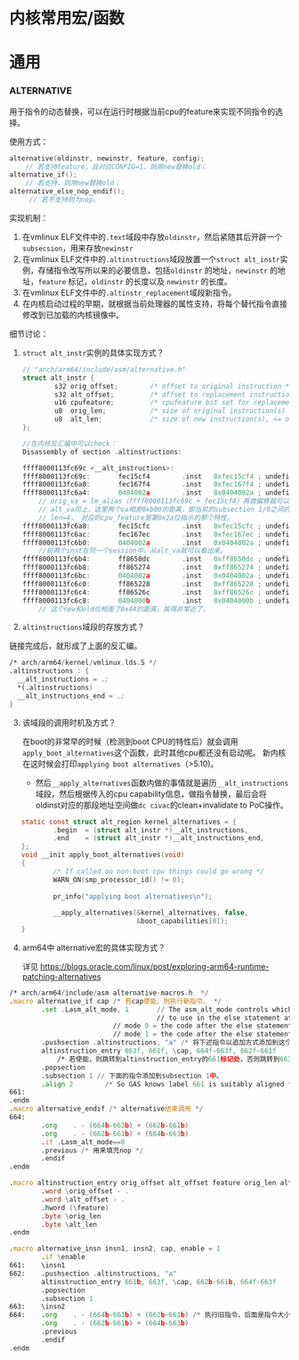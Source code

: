 # 内核常用宏/函数

# 通用

### ALTERNATIVE

用于指令的动态替换，可以在运行时根据当前cpu的feature来实现不同指令的选择。

使用方式：

``` c
alternative(oldinstr, newinstr, feature, config);
	// 若支持feature，且对应CONFIG=1，则用new替换old；
alternative_if();
 	// 若支持，则用new替换old；
alternative_else_nop_endif();
     // 若不支持则为nop。
```

实现机制：

1. 在vmlinux ELF文件中的`.text`域段中存放`oldinstr`，然后紧随其后开辟一个`subsecsion`，用来存放`newinstr`
2. 在vmlinux ELF文件中的`.altinstructions`域段放置一个`struct alt_instr`实例，存储指令改写所以来的必要信息，包括`oldinstr` 的地址，`newinstr` 的地址，`feature` 标记，`oldinstr` 的长度以及 `newinstr` 的长度。
3. 在vmlinux ELF文件中的`.altinstr_replacement`域段新指令。
4. 在内核启动过程的早期，就根据当前处理器的属性支持，将每个替代指令直接修改到已加载的内核镜像中。

细节讨论：

1. `struct alt_instr`实例的具体实现方式？

   ```c
   // "arch/arm64/include/asm/alternative.h"
   struct alt_instr {
           s32 orig_offset;        /* offset to original instruction */
           s32 alt_offset;         /* offset to replacement instruction */
           u16 cpufeature;         /* cpufeature bit set for replacement */
           u8  orig_len;           /* size of original instruction(s) */
           u8  alt_len;            /* size of new instruction(s), <= orig_len */
   };
   
   //在内核反汇编中可以check：
   Disassembly of section .altinstructions:
   
   ffff8000113fc69c <__alt_instructions>:
   ffff8000113fc69c:       fec15cf4        .inst   0xfec15cf4 ; undefined // orig_offset
   ffff8000113fc6a0:       fec167f4        .inst   0xfec167f4 ; undefined // alt_offset
   ffff8000113fc6a4:       0404002a        .inst   0x0404002a ; undefined // len*2+feat
       // orig_va = lm_alias（ffff8000113fc69c + fec15cf4）再做偏移就可以知道需要替换的地址了；
       // alt_va同上，这里两个va相差0xb00的距离，即当前的subsection 1/0之间的距离。
       // len=4， 对应的cpu_feature是第0x2a位指示的那个特性。
   ffff8000113fc6a8:       fec15cfc        .inst   0xfec15cfc ; undefined // 第2个insr
   ffff8000113fc6ac:       fec167ec        .inst   0xfec167ec ; undefined
   ffff8000113fc6b0:       0404002a        .inst   0x0404002a ; undefined
       //前两个inst在同一个session中，从alt_va就可以看出来。
   ffff8000113fc6b4:       ff8650dc        .inst   0xff8650dc ; undefined // 第3个inst
   ffff8000113fc6b8:       ff865274        .inst   0xff865274 ; undefined
   ffff8000113fc6bc:       0404002a        .inst   0x0404002a ; undefined
   ffff8000113fc6c0:       ff865228        .inst   0xff865228 ; undefined// 第4个inst
   ffff8000113fc6c4:       ff86526c        .inst   0xff86526c ; undefined
   ffff8000113fc6c8:       0404000b        .inst   0x0404000b ; undefined
       // 这个new和old仅相差了0x44的距离，挨得非常近了。
   ```

   

2. `altinstructions`域段的存放方式？

  链接完成后，就形成了上面的反汇编。

  ``` asm
  /* arch/arm64/kernel/vmlinux.lds.S */
  .altinstructions : {
    __alt_instructions = .;
    *(.altinstructions)
    __alt_instructions_end = .;
  }
  ```

  

3. 该域段的调用时机及方式？

      在boot的非常早的时候（检测到boot CPU的特性后）就会调用`apply_boot_alternatives`这个函数，此时其他cpu都还没有启动呢。 新内核在这时候会打印`applying boot alternatives`（>5.10)。

      - 然后`__apply_alternatives`函数内做的事情就是遍历`__alt_instructions`域段，然后根据传入的cpu capability信息，做指令替换，最后会将oldinst对应的那段地址空间做`dc civac`的clean+invalidate to PoC操作。
```c
   static const struct alt_region kernel_alternatives = {
           .begin  = (struct alt_instr *)__alt_instructions,
           .end    = (struct alt_instr *)__alt_instructions_end,
   };
   void __init apply_boot_alternatives(void)
   {
           /* If called on non-boot cpu things could go wrong */
           WARN_ON(smp_processor_id() != 0);
   
           pr_info("applying boot alternatives\n");
   
           __apply_alternatives(&kernel_alternatives, false,
                                &boot_capabilities[0]);
   }
```

4. arm64中 alternative宏的具体实现方式？

   详见 https://blogs.oracle.com/linux/post/exploring-arm64-runtime-patching-alternatives

```asm
/* arch/arm64/include/asm alternative-macros.h  */
.macro alternative_if cap /* 若cap使能，则执行新指令。 */
        .set .Lasm_alt_mode, 1       // The asm_alt_mode controls which section
                                     // to use in the else statement at label 662.
                          // mode 0 = the code after the else statement stores in .text 1
                          // mode 1 = the code after the else statement stores in .text 0
        .pushsection .altinstructions, "a" /* 将下述指令以追加方式添加到这个section中 */
        altinstruction_entry 663f, 661f, \cap, 664f-663f, 662f-661f 
        	/* 若使能，则跳转到altinstruction_entry的661标记处，否则跳转到663标记处。
        .popsection
        .subsection 1 // 下面的指令添加到subsection 1中。
        .align 2        /* So GAS knows label 661 is suitably aligned */
661:
.endm
.macro alternative_endif /* alternative结束调用 */
664:
        .org    . - (664b-663b) + (662b-661b)
        .org    . - (662b-661b) + (664b-663b)
        .if .Lasm_alt_mode==0
        .previous /* 用来填充nop */
        .endif
.endm

.macro altinstruction_entry orig_offset alt_offset feature orig_len alt_len
        .word \orig_offset - .
        .word \alt_offset - .
        .hword (\feature)
        .byte \orig_len
        .byte \alt_len
.endm

.macro alternative_insn insn1, insn2, cap, enable = 1
        .if \enable
661:    \insn1
662:    .pushsection .altinstructions, "a"
        altinstruction_entry 661b, 663f, \cap, 662b-661b, 664f-663f
        .popsection
        .subsection 1
663:    \insn2 
664:    .org    . - (664b-663b) + (662b-661b) /* 执行旧指令，后面是指令大小 */
        .org    . - (662b-661b) + (664b-663b)
        .previous
        .endif
.endm
```





